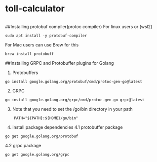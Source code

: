 # toll-calculator

```

```
##Installing protobuf compiler(protoc compiler)
For linux users or (wsl2)
```
sudo apt install -y protobuf-compiler
```

For Mac users can use Brew for this
```
brew install protobuff
```

##Installing GRPC and Protobuffer plugins for Golang
1. Protobuffers
```
go install google.golang.org/protobuf/cmd/protoc-gen-go@latest
```

2. GRPC
```
go install google.golang.org/grpc/cmd/protoc-gen-go-grpc@latest
```
3. Note that you need to set the /go/bin directory in your path
```
    PATH="${PATH}:${HOME}/go/bin"   
```

4. install package dependencies
4.1 protobuffer package
```
go get google.golang.org/protobuf
```
4.2 grpc package
```
go get google.golang.org/grpc
```